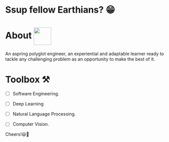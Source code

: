 # Ssup fellow Earthians? 😁

# About <img align="center" src="https://user-images.githubusercontent.com/50717968/152670053-2981f442-b7f8-4e5e-85ac-8dbee19b5473.png" height="55"/>
An aspring polyglot engineer, an experiential and adaptable learner ready to tackle any challenging problem as an opportunity to make the best of it.


# Toolbox ⚒️

- [ ] Software Engineering.
- [ ] Deep Learning
- [ ] Natural Language Processing.
- [ ] Computer Vision.


Cheers!😃🥂
